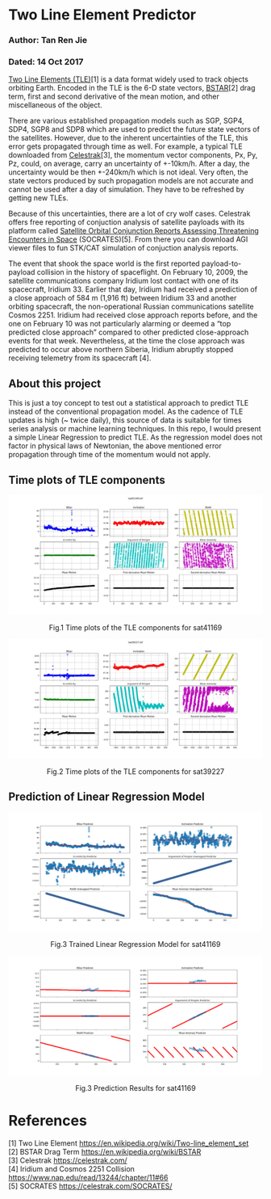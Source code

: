 # Two Line Element Predictor
### Author: Tan Ren Jie
### Dated: 14 Oct 2017
[Two Line Elements (TLE)](https://en.wikipedia.org/wiki/Two-line_element_set)[1] is a data format widely used to track objects orbiting Earth. Encoded in the TLE is the 6-D state vectors, [BSTAR](https://en.wikipedia.org/wiki/BSTAR)[2] drag term, first and second derivative of the mean motion, and other miscellaneous of the object. <br>

There are various established propagation models such as SGP, SGP4, SDP4, SGP8 and SDP8 which are used to predict the future state vectors of the satellites. However, due to the inherent uncertainties of the TLE, this error gets propagated through time as well. For example, a typical TLE downloaded from [Celestrak](https://celestrak.com/)[3], the momentum vector components, Px, Py, Pz, could, on average, carry an uncertainty of +-10km/h. After a day, the uncertainty would be then +-240km/h which is not ideal. Very often, the state vectors produced by such propagation models are not accurate and cannot be used after a day of simulation. They have to be refreshed by getting new TLEs. <br>

Because of this uncertainties, there are a lot of cry wolf cases. Celestrak offers free reporting of conjuction analysis of satellite payloads with its platform called [Satellite Orbital Conjunction Reports Assessing Threatening Encounters in Space](https://celestrak.com/SOCRATES/) (SOCRATES)[5]. From there you can download AGI viewer files to fun STK/CAT simulation of conjuction analysis reports. <br>

The event that shook the space world is the first reported payload-to-payload collision in the history of spaceflight. On February 10, 2009, the satellite communications company Iridium lost contact with one of its spacecraft, Iridium 33. Earlier that day, Iridium had received a prediction of a close approach of 584 m (1,916 ft) between Iridium 33 and another orbiting spacecraft, the non-operational Russian communications satellite Cosmos 2251. Iridium had received close approach reports before, and the one on February 10 was not particularly alarming or deemed a “top predicted close approach” compared to other predicted close-approach events for that week. Nevertheless, at the time the close approach was predicted to occur above northern Siberia, Iridium abruptly stopped receiving telemetry from its spacecraft [4]. <br>

## About this project
This is just a toy concept to test out a statistical approach to predict TLE instead of the conventional propagation model. As the cadence of TLE updates is high (~ twice daily), this source of data is suitable for times series analysis or machine learning techniques. In this repo, I would present a simple Linear Regression to predict TLE. As the regression model does not factor in physical laws of Newtonian, the above mentioned error propagation through time of the momentum would not apply.

## Time plots of TLE components
![sat41169](figures\sat41169.png)
<p align = "center">
Fig.1 Time plots of the TLE components for sat41169
</p>

![sat39227](figures\sat39227.png)
<p align = "center">
Fig.2 Time plots of the TLE components for sat39227
</p>


## Prediction of Linear Regression Model
![Trained Linear Regression Model](figures\Training.png)
<p align = "center">
Fig.3 Trained Linear Regression Model for sat41169
</p>

![Prediction Results](figures\Prediction.png)
<p align = "center">
Fig.3 Prediction Results for sat41169
</p>

# References
[1] Two Line Element https://en.wikipedia.org/wiki/Two-line_element_set <br>
[2] BSTAR Drag Term https://en.wikipedia.org/wiki/BSTAR <br>
[3] Celestrak https://celestrak.com/ <br>
[4] Iridium and Cosmos 2251 Collision https://www.nap.edu/read/13244/chapter/11#66 <br>
[5] SOCRATES https://celestrak.com/SOCRATES/ <br>
